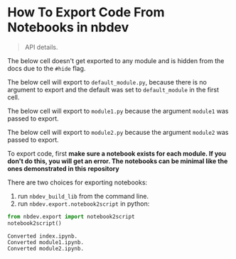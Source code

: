 # How To Export Code From Notebooks in nbdev
> API details.


The below cell doesn't get exported to any module and is hidden from the docs due to the `#hide` flag.

The below cell will export to `default_module.py`, because there is no argument to export and the default was set to `default_module` in the first cell.

The below cell will export to `module1.py` because the argument `module1` was passed to export.

The below cell will export to `module2.py` because the argument `module2` was passed to export.

To export code, first **make sure a notebook exists for each module.  If you don't do this, you will get an error.  The notebooks can be minimal like the ones demonstrated in this repository**

There are two choices for exporting notebooks:

1. run `nbdev_build_lib` from the command line.  
2. run `nbdev.export.notebook2script` in python:

```python
from nbdev.export import notebook2script
notebook2script()
```

    Converted index.ipynb.
    Converted module1.ipynb.
    Converted module2.ipynb.

